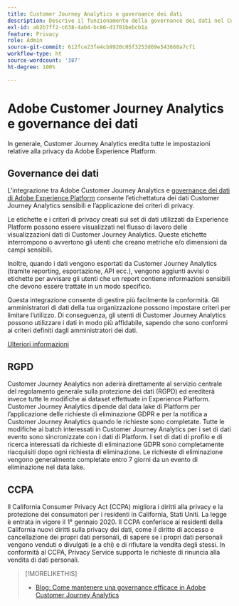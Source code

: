 ```yaml
---
title: Customer Journey Analytics e governance dei dati
description: Descrive il funzionamento della governance dei dati nel Customer Journey Analytics.
exl-id: ab2b7ff2-c638-4ab4-bc86-d1701bebcb1a
feature: Privacy
role: Admin
source-git-commit: 612fce23fe4cb9920c05f3253d69e543668a7cf1
workflow-type: ht
source-wordcount: '387'
ht-degree: 100%

---
```


# Adobe Customer Journey Analytics e governance dei dati

In generale, Customer Journey Analytics eredita tutte le impostazioni relative alla privacy da Adobe Experience Platform.

## Governance dei dati

L’integrazione tra Adobe Customer Journey Analytics e [governance dei dati di Adobe Experience Platform](https://experienceleague.adobe.com/docs/experience-platform/data-governance/home.html?lang=it) consente l’etichettatura dei dati Customer Journey Analytics sensibili e l’applicazione dei criteri di privacy.

Le etichette e i criteri di privacy creati sui set di dati utilizzati da Experience Platform possono essere visualizzati nel flusso di lavoro delle visualizzazioni dati di Customer Journey Analytics. Queste etichette interrompono o avvertono gli utenti che creano metriche e/o dimensioni da campi sensibili.

Inoltre, quando i dati vengono esportati da Customer Journey Analytics (tramite reporting, esportazione, API ecc.), vengono aggiunti avvisi o etichette per avvisare gli utenti che un report contiene informazioni sensibili che devono essere trattate in un modo specifico.

Questa integrazione consente di gestire più facilmente la conformità. Gli amministratori di dati della tua organizzazione possono impostare criteri per limitare l’utilizzo. Di conseguenza, gli utenti di Customer Journey Analytics possono utilizzare i dati in modo più affidabile, sapendo che sono conformi ai criteri definiti dagli amministratori dei dati.

[Ulteriori informazioni](/help/data-views/data-governance.md)

## RGPD

Customer Journey Analytics non aderirà direttamente al servizio centrale del regolamento generale sulla protezione dei dati (RGPD) ed erediterà invece tutte le modifiche ai dataset effettuate in Experience Platform. Customer Journey Analytics dipende dal data lake di Platform per l’applicazione delle richieste di eliminazione GDPR e per la notifica a Customer Journey Analytics quando le richieste sono completate. Tutte le modifiche ai batch interessati in Customer Journey Analytics per i set di dati evento sono sincronizzate con i dati di Platform. I set di dati di profilo e di ricerca interessati da richieste di eliminazione GDPR sono completamente riacquisiti dopo ogni richiesta di eliminazione. Le richieste di eliminazione vengono generalmente completate entro 7 giorni da un evento di eliminazione nel data lake.

## CCPA

Il California Consumer Privacy Act (CCPA) migliora i diritti alla privacy e la protezione dei consumatori per i residenti in California, Stati Uniti. La legge è entrata in vigore il 1° gennaio 2020.
Il CCPA conferisce ai residenti della California nuovi diritti sulla privacy dei dati, come il diritto di accesso e cancellazione dei propri dati personali, di sapere se i propri dati personali vengono venduti o divulgati (e a chi) e di rifiutare la vendita degli stessi.
In conformità al CCPA, Privacy Service supporta le richieste di rinuncia alla vendita di dati personali.

>[!MORELIKETHIS]
>
>* [Blog: Come mantenere una governance efficace in Adobe Customer Journey Analytics](https://experienceleaguecommunities.adobe.com/t5/adobe-analytics-blogs/bg-p/adobe-analytics-blogs/page/4)
